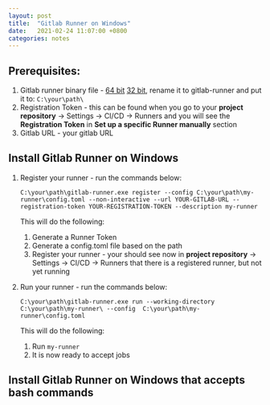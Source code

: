 ```yaml
---
layout: post
title:  "Gitlab Runner on Windows"
date:   2021-02-24 11:07:00 +0800
categories: notes
---
```

## Prerequisites:
1. Gitlab runner binary file - [64 bit](https://gitlab-runner-downloads.s3.amazonaws.com/latest/binaries/gitlab-runner-windows-amd64.exe) [32 bit](https://gitlab-runner-downloads.s3.amazonaws.com/latest/binaries/gitlab-runner-windows-386.exe), rename it to gitlab-runner and put it to: `C:\your\path\`
2. Registration Token - this can be found when you go to your **project repository** -> Settings -> CI/CD -> Runners and you will see the **Registration Token** in **Set up a specific Runner manually** section 
3. Gitlab URL - your gitlab URL

## Install Gitlab Runner on Windows 
1. Register your runner - run the commands below:
   ```
   C:\your\path\gitlab-runner.exe register --config C:\your\path\my-runner\config.toml --non-interactive --url YOUR-GITLAB-URL --registration-token YOUR-REGISTRATION-TOKEN --description my-runner
   ```
   This will do the following:
   1. Generate a Runner Token
   2. Generate a config.toml file based on the path
   3. Register your runner - your should see now in **project repository** -> Settings -> CI/CD -> Runners that there is a registered runner, but not yet running

2. Run your runner - run the commands below:
   ```
   C:\your\path\gitlab-runner.exe run --working-directory C:\your\path\my-runner\ --config  C:\your\path\my-runner\config.toml
   ```
   This will do the following:
   1. Run `my-runner`
   2. It is now ready to accept jobs

## Install Gitlab Runner on Windows that accepts bash commands





